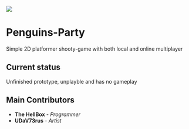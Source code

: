 ![](https://i.imgur.com/kA5uZDl.png)
# Penguins-Party
Simple 2D platformer shooty-game with both local and online multiplayer

## Current status
Unfinished prototype, unplayble and has no gameplay

## Main Contributors
* **The HellBox** - *Programmer*
* **UDaV73rus** - *Artist*
